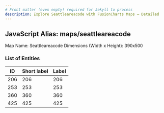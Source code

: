 ```yaml
---
# Front matter (even empty) required for Jekyll to process
description: Explore Seattleareacode with FusionCharts Maps – Detailed features for seamless integration. Try now & enhance your data visualization today! 
---
```


## JavaScript Alias: maps/seattleareacode

Map Name: Seattleareacode
Dimensions (Width x Height): 390x500





### List of Entities

ID | Short label | Label
---|---|---|
206|206|206
253|253|253
360|360|360
425|425|425

